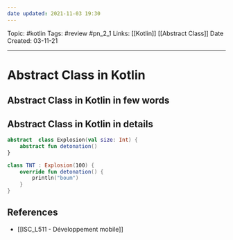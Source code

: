 ```yaml
---
date updated: 2021-11-03 19:30
---
```


Topic: #kotlin
Tags: #review #pn_2_1
Links: [[Kotlin]] [[Abstract Class]]
Date Created: 03-11-21

---

# Abstract Class in Kotlin

## Abstract Class in Kotlin in few words

## Abstract Class in Kotlin in details

```kotlin
abstract  class Explosion(val size: Int) {
	abstract fun detonation()
}

class TNT : Explosion(100) {
	override fun detonation() {
		println("boum")
	}
}
```

## References

- [[ISC_L511 - Développement mobile]]

